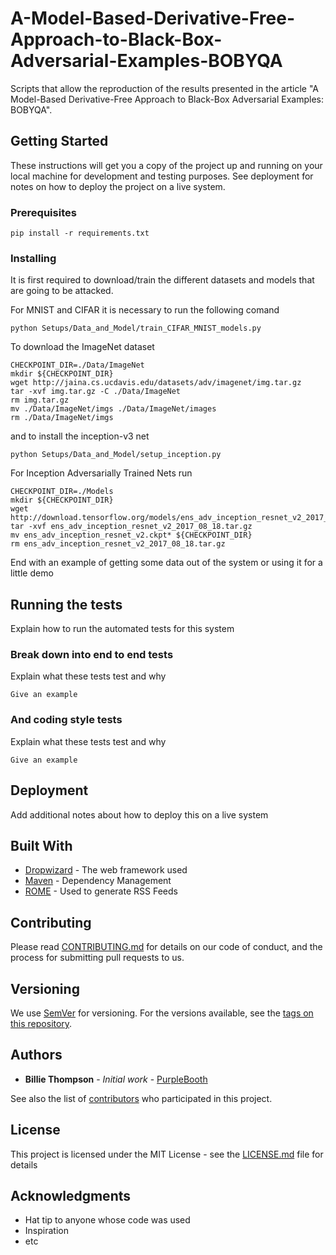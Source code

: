 # A-Model-Based-Derivative-Free-Approach-to-Black-Box-Adversarial-Examples-BOBYQA
Scripts that allow the reproduction of the results presented in the article "A Model-Based Derivative-Free Approach to Black-Box Adversarial Examples: BOBYQA".


## Getting Started

These instructions will get you a copy of the project up and running on your local machine for development and testing purposes. See deployment for notes on how to deploy the project on a live system.

### Prerequisites

```
pip install -r requirements.txt 
```

### Installing

It is first required to download/train the different datasets and models that are going to be attacked.

For MNIST and CIFAR it is necessary to run the following comand
```
python Setups/Data_and_Model/train_CIFAR_MNIST_models.py
```
To download the ImageNet dataset
```
CHECKPOINT_DIR=./Data/ImageNet
mkdir ${CHECKPOINT_DIR}
wget http://jaina.cs.ucdavis.edu/datasets/adv/imagenet/img.tar.gz
tar -xvf img.tar.gz -C ./Data/ImageNet
rm img.tar.gz
mv ./Data/ImageNet/imgs ./Data/ImageNet/images
rm ./Data/ImageNet/imgs

```
and to install the inception-v3 net 
```
python Setups/Data_and_Model/setup_inception.py
```


For Inception Adversarially Trained Nets run

```
CHECKPOINT_DIR=./Models
mkdir ${CHECKPOINT_DIR}
wget http://download.tensorflow.org/models/ens_adv_inception_resnet_v2_2017_08_18.tar.gz
tar -xvf ens_adv_inception_resnet_v2_2017_08_18.tar.gz
mv ens_adv_inception_resnet_v2.ckpt* ${CHECKPOINT_DIR}
rm ens_adv_inception_resnet_v2_2017_08_18.tar.gz
```


End with an example of getting some data out of the system or using it for a little demo

## Running the tests

Explain how to run the automated tests for this system

### Break down into end to end tests

Explain what these tests test and why

```
Give an example
```

### And coding style tests

Explain what these tests test and why

```
Give an example
```

## Deployment

Add additional notes about how to deploy this on a live system

## Built With

* [Dropwizard](http://www.dropwizard.io/1.0.2/docs/) - The web framework used
* [Maven](https://maven.apache.org/) - Dependency Management
* [ROME](https://rometools.github.io/rome/) - Used to generate RSS Feeds

## Contributing

Please read [CONTRIBUTING.md](https://gist.github.com/PurpleBooth/b24679402957c63ec426) for details on our code of conduct, and the process for submitting pull requests to us.

## Versioning

We use [SemVer](http://semver.org/) for versioning. For the versions available, see the [tags on this repository](https://github.com/your/project/tags). 

## Authors

* **Billie Thompson** - *Initial work* - [PurpleBooth](https://github.com/PurpleBooth)

See also the list of [contributors](https://github.com/your/project/contributors) who participated in this project.

## License

This project is licensed under the MIT License - see the [LICENSE.md](LICENSE.md) file for details

## Acknowledgments

* Hat tip to anyone whose code was used
* Inspiration
* etc

